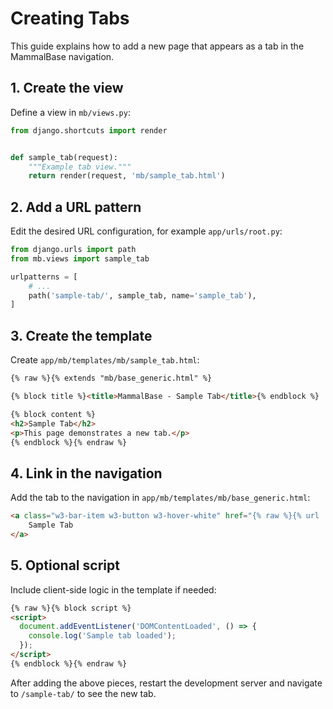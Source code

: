 # Creating Tabs

This guide explains how to add a new page that appears as a tab in the MammalBase navigation.

## 1. Create the view

Define a view in `mb/views.py`:

```python
from django.shortcuts import render


def sample_tab(request):
    """Example tab view."""
    return render(request, 'mb/sample_tab.html')
```

## 2. Add a URL pattern

Edit the desired URL configuration, for example `app/urls/root.py`:

```python
from django.urls import path
from mb.views import sample_tab

urlpatterns = [
    # ...
    path('sample-tab/', sample_tab, name='sample_tab'),
]
```

## 3. Create the template

Create `app/mb/templates/mb/sample_tab.html`:

```html
{% raw %}{% extends "mb/base_generic.html" %}

{% block title %}<title>MammalBase - Sample Tab</title>{% endblock %}

{% block content %}
<h2>Sample Tab</h2>
<p>This page demonstrates a new tab.</p>
{% endblock %}{% endraw %}
```

## 4. Link in the navigation

Add the tab to the navigation in `app/mb/templates/mb/base_generic.html`:

```html
<a class="w3-bar-item w3-button w3-hover-white" href="{% raw %}{% url 'sample_tab' %}{% endraw %}">
    Sample Tab
</a>
```

## 5. Optional script

Include client-side logic in the template if needed:

```html
{% raw %}{% block script %}
<script>
  document.addEventListener('DOMContentLoaded', () => {
    console.log('Sample tab loaded');
  });
</script>
{% endblock %}{% endraw %}
```

After adding the above pieces, restart the development server and navigate to `/sample-tab/` to see the new tab.

